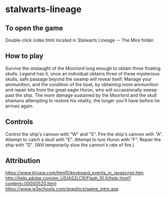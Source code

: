 # stalwarts-lineage
## To open the game
Double-click index.html located in Stalwarts Lineage -- The Mire folder.

## How to play
Survive the onslaught of the Moorlord long enough to obtain three floating skulls. Legend has it, once an individual obtains three of these mysterious skulls, safe passage beyond the swamp will reveal itself. Manage your ammunition, and the condition of the boat, by obtaining more ammunition and repair kits from the great eagle Huron, who will occassionally sweep past the ship. The more damage sustained by the Moorlord and the skull shamans attempting to restore his vitality, the longer you'll have before he arrives again.

## Controls
Control the ship's cannon with "W" and "S". Fire the ship's cannon with "A". Attempt to catch a skull with "E". Attempt to lure Huron with "F". Repair the ship with "D". (Will temporarily slow the cannon's rate of fire.)

## Attribution
https://www.kirupa.com/html5/keyboard_events_in_javascript.htm
http://help.adobe.com/en_US/AS2LCR/Flash_10.0/help.html?content=00000520.html
https://www.w3schools.com/graphics/game_intro.asp
